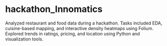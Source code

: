 # hackathon_Innomatics
Analyzed restaurant and food data during a hackathon. Tasks included EDA, cuisine-based mapping, and interactive density heatmaps using Folium. Explored trends in ratings, pricing, and location using Python and visualization tools.

